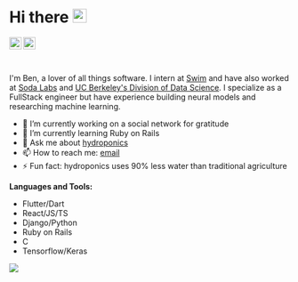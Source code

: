 # Hi there <img src="https://media.giphy.com/media/hvRJCLFzcasrR4ia7z/giphy.gif" width="25px">
<a href="https://www.linkedin.com/in/benjamin-k-740412149/">
  <img align="left" alt="Ben's LinkdeIn" width="22px" src="https://cdn.jsdelivr.net/npm/simple-icons@v3/icons/linkedin.svg" />
</a>
<a href="https://www.instagram.com/_b_y_k/">
  <img align="left" alt="Ben's Instagram" width="22px" src="https://cdn.jsdelivr.net/npm/simple-icons@v3/icons/instagram.svg" />
</a>

<br />
<br />
<br />

I'm Ben, a lover of all things software. I intern at [Swim](https://swimapp.io/) and have also worked at [Soda Labs](https://sodalabs.co/) and [UC Berkeley's Division of Data Science](https://data.berkeley.edu/). I specialize as a FullStack engineer but have experience building neural models and researching machine learning.

- 🔭 I’m currently working on a social network for gratitude
- 🌱 I’m currently learning Ruby on Rails
- 💬 Ask me about [hydroponics](https://www.wikiwand.com/en/Hydroponics)
- 📫 How to reach me: [email](mailto::1996byk@gmail.com)
- ⚡ Fun fact: hydroponics uses 90% less water than traditional agriculture

**Languages and Tools:**  
- Flutter/Dart
- React/JS/TS
- Django/Python
- Ruby on Rails
- C
- Tensorflow/Keras

![](https://komarev.com/ghpvc/?username=benjaminykim&color=green)
